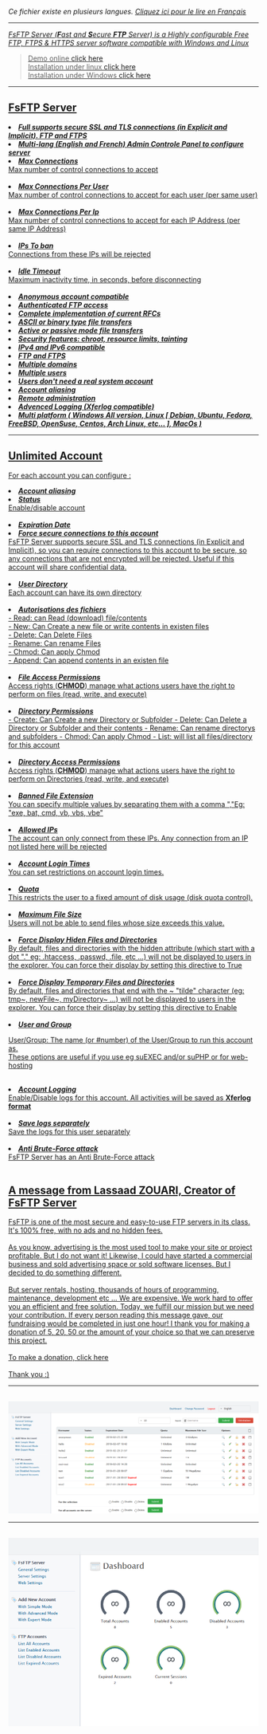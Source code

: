 <i>Ce fichier existe en plusieurs langues. <a href="LISEZ-MOI.md"><u>Cliquez ici pour le lire en Français</i></a></i>

<hr>

<i>FsFTP Server (<b>F</b>ast and <b>S</b>ecure <b>FTP</b> Server) is a Highly configurable Free FTP, FTPS & HTTPS server software compatible with Windows and Linux</i><br>

> Demo online <a href="DEMO-EN.md">click here</a><br>
> Installation under linux <a href="INSTALL-LINUX.md">click here</a><br>
> Installation under Windows <a href="INSTALL-WINDOWS.md">click here</a><br>


<hr>

<h2>FsFTP Server</h2>

<li><b><i>Full supports secure SSL and TLS connections (in Explicit and Implicit). FTP and FTPS</i></b></li>

<li><b><i>Multi-lang (English and French) Admin Controle Panel to configure server</i></b></li>

<li><b><i>Max Connections</i></b></li>
Max number of control connections to accept<br><br>

<li><b><i>Max Connections Per User</i></b></li>
Max number of control connections to accept for each user (per same user)<br><br>

<li><b><i>Max Connections Per Ip</i></b></li>
Max number of control connections to accept for each IP Address (per same IP Address)<br><br>

<li><b><i>IPs To ban</i></b></li>
Connections from these IPs will be rejected<br><br>

<li><b><i>Idle Timeout</i></b></li>
Maximum inactivity time, in seconds, before disconnecting<br><br>

<li><b><i>Anonymous account compatible</i></b></li>

<li><b><i>Authenticated FTP access</i></b></li>

<li><b><i>Complete implementation of current RFCs</i></b></li>

<li><b><i>ASCII or binary type file transfers</i></b></li>

<li><b><i>Active or passive mode file transfers</i></b></li>

<li><b><i>Security features: chroot, resource limits, tainting</i></b></li>

<li><b><i>IPv4 and IPv6 compatible</i></b></li>

<li><b><i>FTP and FTPS</i></b></li>

<li><b><i>Multiple domains</i></b></li>

<li><b><i>Multiple users</i></b></li>

<li><b><i>Users don't need a real system account</i></b></li>

<li><b><i>Account aliasing</i></b></li>

<li><b><i>Remote administration</i></b></li>

<li><b><i>Advenced Logging (Xferlog compatible)</i></b></li>

<li><b><i>Multi platform ( Windows All version, Linux [ Debian, Ubuntu, Fedora, FreeBSD, OpenSuse, Centos, Arch Linux, etc... ], MacOs )</i></b></li>


<hr>

<h2>Unlimited Account</h2>

<p>For each account you can configure :</i></b></li></p>

<li><b><i>Account aliasing</i></b></li>

<li><b><i>Status</i></b></li>
Enable/disable account<br><br>

<li><b><i>Expiration Date</i></b></li>

<li><b><i>Force secure connections to this account</i></b></li>
FsFTP Server supports secure SSL and TLS connections (in Explicit and Implicit), so you can require connections to this account to be secure, so any connections that are not encrypted will be rejected. Useful if this account will share confidential data.<br><br> 	

<li><b><i>User Directory</i></b></li>
Each account can have its own directory<br><br>

<li><b><i>Autorisations des fichiers</i></b></li>
- Read: can Read (download) file/contents<br>
- New: Can Create a new file or write contents in existen files<br>
- Delete: Can Delete Files<br>
- Rename: Can rename Files<br>
- Chmod: Can apply Chmod<br>
- Append: Can append contents in an existen file<br><br>

<li><b><i>File Access Permissions</i></b></li>
Access rights (<b>CHMOD</b>) manage what actions users have the right to perform on files (read, write, and execute)<br><br>

<li><b><i>Directory Permissions</i></b></li>
- Create: Can Create a new Directory or Subfolder</i></b></li>
- Delete: Can Delete a Directory or Subfolder and their contents</i></b></li>
- Rename: Can rename directorys and subfolders</i></b></li>
- Chmod: Can apply Chmod</i></b></li>
- List: will list all files/directory for this account<br><br>

<li><b><i>Directory Access Permissions</i></b></li>
Access rights (<b>CHMOD</b>) manage what actions users have the right to perform on Directories (read, write, and execute)<br><br>

<li><b><i>Banned File Extension</i></b></li>
You can specify multiple values by separating them with a comma ","Eg: "exe, bat, cmd, vb, vbs, vbe"<br><br>

<li><b><i>Allowed IPs</i></b></li>
The account can only connect from these IPs. Any connection from an IP not listed here will be rejected<br><br>

<li><b><i>Account Login Times</i></b></li>
You can set restrictions on account login times.<br><br>

<li><b><i>Quota</i></b></li>
This restricts the user to a fixed amount of disk usage (disk quota control).<br><br>

<li><b><i>Maximum File Size</i></b></li>
Users will not be able to send files whose size exceeds this value.<br><br>

<li><b><i>Force Display Hiden Files and Directories</i></b></li>
By default, files and directories with the hidden attribute (which start with a dot "." eg: .htaccess, .passwd, .file, etc ...) will not be displayed to users in the explorer. You can force their display by setting this directive to True<br><br>	

<li><b><i>Force Display Temporary Files and Directories</i></b></li>
By default, files and directories that end with the ~ "tilde" character (eg: tmp~, newFile~, myDirectory~ ...) will not be displayed to users in the explorer. You can force their display by setting this directive to Enable<br><br>	


<li><b><i>User and Group</i></b></li>

User/Group: The name (or #number) of the User/Group to run this account as.<br>
These options are useful if you use eg suEXEC and/or suPHP or for web-hosting<br><br>


<li><b><i>Account Logging</i></b></li>
Enable/Disable logs for this account. All activities will be saved as <b>Xferlog format</b><br><br>

<li><b><i>Save logs separately</i></b></li>
Save the logs for this user separately<br><br>


<li><b><i>Anti Brute-Force attack</i></b></li>
FsFTP Server has an Anti Brute-Force attack<br><br>


<h2>A message from Lassaad ZOUARI, Creator of FsFTP Server</h2>

FsFTP is one of the most secure and easy-to-use FTP servers in its class. It's 100% free, with no ads and no hidden fees.<br>
<br>
As you know, advertising is the most used tool to make your site or project profitable. But I do not want it! Likewise, I could have started a commercial business and sold advertising space or sold software licenses. But I decided to do something different.<br>
<br>
But server rentals, hosting, thousands of hours of programming, maintenance, development etc ... We are expensive. We work hard to offer you an efficient and free solution. Today, we fulfill our mission but we need your contribution. If every person reading this message gave, our fundraising would be completed in just one hour! I thank you for making a donation of 5, 20, 50 or the amount of your choice so that we can preserve this project.<br>
<br>
To make a donation, <a href="https://worddev.fr/?f=don&amp;lg=en" target="_blank">click here</a><br>
<br>
Thank you :) 

<hr><br>
<img src="img/img1.png">
<br><hr><br>
<img src="img/img2.png">
<br><br>